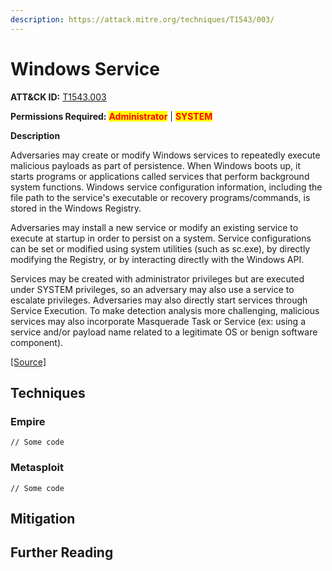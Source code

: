 ```yaml
---
description: https://attack.mitre.org/techniques/T1543/003/
---
```


# Windows Service

**ATT\&CK ID:** [T1543.003](https://attack.mitre.org/techniques/T1543/003/)

**Permissions Required:** <mark style="color:red;">**Administrator**</mark> | <mark style="color:red;">**SYSTEM**</mark>

**Description**

Adversaries may create or modify Windows services to repeatedly execute malicious payloads as part of persistence. When Windows boots up, it starts programs or applications called services that perform background system functions. Windows service configuration information, including the file path to the service's executable or recovery programs/commands, is stored in the Windows Registry.

Adversaries may install a new service or modify an existing service to execute at startup in order to persist on a system. Service configurations can be set or modified using system utilities (such as sc.exe), by directly modifying the Registry, or by interacting directly with the Windows API.

Services may be created with administrator privileges but are executed under SYSTEM privileges, so an adversary may also use a service to escalate privileges. Adversaries may also directly start services through Service Execution. To make detection analysis more challenging, malicious services may also incorporate Masquerade Task or Service (ex: using a service and/or payload name related to a legitimate OS or benign software component).

[\[Source\]](https://attack.mitre.org/techniques/T1543/003/)

## Techniques

### Empire

```
// Some code
```

### Metasploit

```
// Some code
```

## Mitigation

## Further Reading

